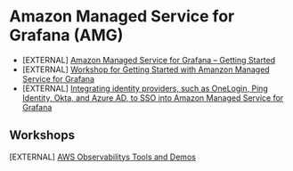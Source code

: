 # Amazon Managed Service for Grafana (AMG)


- [EXTERNAL] [Amazon Managed Service for Grafana – Getting Started](https://aws.amazon.com/blogs/mt/amazon-managed-grafana-getting-started/)
- [EXTERNAL] [Workshop for Getting Started with Amanzon Managed Service for Grafana](https://observability.workshop.aws/en/amg.html)
- [EXTERNAL] [Integrating identity providers, such as OneLogin, Ping Identity, Okta, and Azure AD, to SSO into Amazon Managed Service for Grafana](https://aws.amazon.com/blogs/opensource/integrating-identity-providers-such-as-onelogin-ping-identity-okta-and-azure-ad-to-sso-into-aws-managed-service-for-grafana/)

## Workshops
[EXTERNAL] [AWS Observabilitys Tools and Demos](https://observability.workshop.aws/en/)
